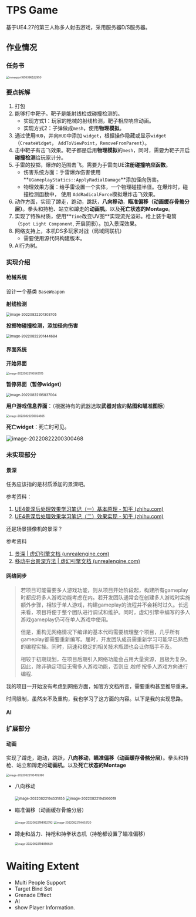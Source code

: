 # TPS Game

基于UE4.27的第三人称多人射击游戏，采用服务器D/S服务器。



## 作业情况

### 任务书

<img src="README.assets/mmexport1658396522950-16611683895014.jpg" alt="mmexport1658396522950" style="zoom:50%;" />

### 要点拆解

1. 打包
2. 能够打中靶子。靶子是能射线检或碰撞检测的。
   * 实现方式1：玩家的枪械的射线检测，靶子相应响应动画。
   * 实现方式2：子弹做成`mesh`，使用**物理模拟**。
3. 通过使用`HUD`，并向`HUD`中添加 `widget`，根据操作隐藏或显示`widget` （`CreateWidget`， `AddToViewPoint`，`RemoveFromParent`）。
4. 击中靶子有击飞效果。靶子都是启用**物理模拟**的`mesh`，同时，需要为靶子开启**碰撞检测**给玩家计分。
5. 手雷的投掷，爆炸的范围击飞。需要为手雷向UE**注册碰撞响应函数**。
   * 伤害系统方面：手雷爆炸伤害使用 **`UGameplayStatics::ApplyRadialDamage`**添加径向伤害。
   * 物理效果方面：给手雷设置一个实体，一个物理碰撞半径。在爆炸时，碰撞检测函数中， 使用 `AddRadicalForce`模拟爆炸击飞效果。
6. 动作方面，实现了蹲走，跑动，跳跃，**八向移动**，**瞄准偏移（动画缓存骨骼分层）**。拳头和持枪、站立和蹲走的**动画机**。以及**死亡状态的Montage**。
7. 实现了特殊材质，使用**`Time`改变UV图**实现流光溢彩。枪上装手电筒（`Spot Light Component`, 开启阴影）。加入景深效果。
8. 网络支持上，本机DS多玩家对战（局域网联机）
   * 需要使用源代码构建版本。
9. AI行为树。



### 实现介绍

#### **枪械系统**

设计一个基类 `BaseWeapon`

**射线检测**

<img src="README.assets/image-20220822201303705.png" alt="image-20220822201303705" style="zoom:67%;" />

**投掷物碰撞检测，添加径向伤害**

<img src="README.assets/image-20220822201444684.png" alt="image-20220822201444684" style="zoom: 67%;" />





#### 界面系统

**开始界面**

<img src="README.assets/image-20220822195543515.png" alt="image-20220822195543515" style="zoom:50%;" />

**暂停界面（暂停widget）**

<img src="README.assets/image-20220822195837004.png" alt="image-20220822195837004" style="zoom: 67%;" />

**用户游戏信息界面**：（根据持有的武器选取**武器对应**的**贴图和瞄准图标**）

<img src="README.assets/image-20220822200024665.png" alt="image-20220822200024665" style="zoom:50%;" />

**死亡widget**：死亡时可见。

![image-20220822200300468](README.assets/image-20220822200300468.png)





### 未实现部分

#### 景深

任务应该指的是材质添加的景深吧。

参考资料：

1. [UE4景深后处理效果学习笔记（一）基本原理 - 知乎 (zhihu.com)](https://zhuanlan.zhihu.com/p/335669216)
2. [UE4景深后处理效果学习笔记（二）效果实现 - 知乎 (zhihu.com)](https://zhuanlan.zhihu.com/p/336007155)



还是场景摄像机的景深？

参考资料

1. [景深 | 虚幻引擎文档 (unrealengine.com)](https://docs.unrealengine.com/4.26/zh-CN/RenderingAndGraphics/PostProcessEffects/DepthOfField/)
2. [移动平台景深方法 | 虚幻引擎文档 (unrealengine.com)](https://docs.unrealengine.com/4.26/zh-CN/RenderingAndGraphics/PostProcessEffects/DepthOfField/MobileDOFMethods/)





#### 网络同步

> 若项目可能需要多人游戏功能，则从项目开始阶段起，构建所有gameplay时都应将多人游戏功能考虑在内。若开发团队通常会在创建多人游戏时实施额外步骤，相较于单人游戏，构建gameplay的流程并不会耗时过久。长远来看，项目将便于整个团队进行调试和维护。同时，虚幻引擎中编写的多人游戏gameplay仍可在单人游戏中使用。
>
> 但是，重构无网络情况下编译的基本代码需要梳理整个项目，几乎所有gameplay都需要重新编写。届时，开发团队成员需重新学习可能早已熟悉的编程实操。同时，网速和稳定的相关技术瓶颈也会让你措手不及。
>
> 相较于初期规划，在项目后期引入网络功能会占用大量资源，且极为复杂。因此，除非确定项目无需多人游戏功能，否则应 *始终* 按多人游戏方向进行编程.

我的项目一开始没有考虑到网络方面，如官方文档所言，需要重构甚至推导重来。

时间限制，虽然来不及重构，我也学习了这方面的内容。以下是我的实现思路。



#### AI



### 扩展部分

#### 动画

实现了蹲走，跑动，跳跃，**八向移动**，**瞄准偏移（动画缓存骨骼分层）**。拳头和持枪、站立和蹲走的**动画机**。以及**死亡状态的Montage**

<img src="README.assets/image-20220822195409360.png" alt="image-20220822195409360" style="zoom:50%;" />



* 八向移动 

  <img src="README.assets/image-20220822194531855.png" alt="image-20220822194531855" style="zoom: 67%;" />

  <img src="README.assets/image-20220822194506019.png" alt="image-20220822194506019" style="zoom: 67%;" />

  

* 瞄准偏移（动画缓存骨骼分层）

  <img src="README.assets/image-20220822194952792.png" alt="image-20220822194952792" style="zoom:50%;" />

  

  <img src="README.assets/image-20220822194652120.png" alt="image-20220822194652120" style="zoom:50%;" />

* 蹲走和战力、持枪和持拳状态机（持枪都设置了瞄准偏移）

  <img src="README.assets/image-20220822194856629.png" alt="image-20220822194856629" style="zoom:50%;" />







# Waiting Extent

* Multi People Support
* Target Bind Set
* Grenade Effect
* AI 
* show Player Information.

